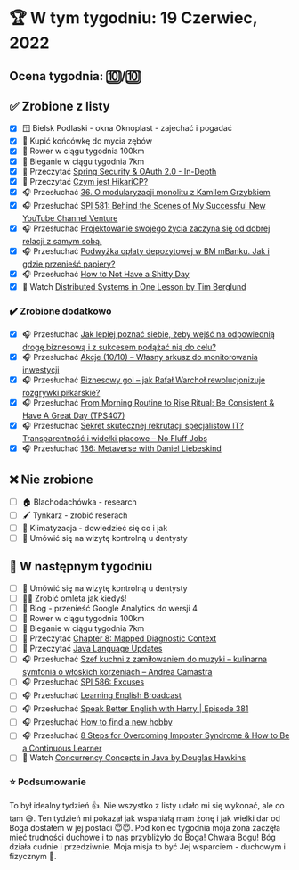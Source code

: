 # 🏆 W tym tygodniu: 19 Czerwiec, 2022

## Ocena tygodnia: 🔟/🔟

## ✅ Zrobione z listy
- [x] 🪟 Bielsk Podlaski - okna Oknoplast - zajechać i pogadać
- [x] 🦷 Kupić końcówkę do mycia zębów
- [x] 🚴 Rower w ciągu tygodnia 100km
- [x] 🏃 Bieganie w ciągu tygodnia 7km
- [x] 📗 Przeczytać [Spring Security & OAuth 2.0 - In-Depth](https://www.marcobehler.com/guides/spring-security-oauth2)
- [x] 📗 Przeczytać [Czym jest HikariCP?](https://devcezz.pl/2022/06/06/czym-jest-hikaricp/)
- [x] 🎧 Przesłuchać [36. O modularyzacji monolitu z Kamilem Grzybkiem](https://bettersoftwaredesign.pl/episodes/36)
- [x] 🎧 Przesłuchać [SPI 581: Behind the Scenes of My Successful New YouTube Channel Venture](https://www.smartpassiveincome.com/podcasts/spi-581-behind-the-scenes-of-my-new-youtube-channel/)
- [x] 🎧 Przesłuchać [Projektowanie swojego życia zaczyna się od dobrej relacji z samym sobą.](https://zaprojektujswojezycie.pl/projektowanie-swojego-zycia-zaczyna-sie-od-dobrej-relacji-z-samym-soba/)
- [x] 🎧 Przesłuchać [Podwyżka opłaty depozytowej w BM mBanku. Jak i gdzie przenieść papiery?](https://inwestomat.eu/podwyzka-oplaty-depozytowej-w-bm-mbanku/)
- [x] 🎧 Przesłuchać [How to Not Have a Shitty Day](https://omny.fm/shows/the-mindset-mentor/how-to-not-have-a-shitty-day)
- [x] 🎥 Watch [Distributed Systems in One Lesson by Tim Berglund](https://youtu.be/Y6Ev8GIlbxc)

### ✔️ Zrobione dodatkowo
- [x] 🎧 Przesłuchać [Jak lepiej poznać siebie, żeby wejść na odpowiednią drogę biznesową i z sukcesem podążać nią do celu?](https://malawielkafirma.pl/jak-zdecydowac-co-robic-w-zyciu/)
- [x] 🎧 Przesłuchać [Akcje (10/10) – Własny arkusz do monitorowania inwestycji](https://inwestomat.eu/wlasny-arkusz-do-monitorowania-inwestycji/)
- [x] 🎧 Przesłuchać [Biznesowy gol – jak Rafał Warchoł rewolucjonizuje rozgrywki piłkarskie?](https://zaprojektujswojezycie.pl/biznesowy-gol-jak-rafal-warchol-rewolucjonizuje-rozgrywki-pilkarskie/)
- [x] 🎧 Przesłuchać [From Morning Routine to Rise Ritual: Be Consistent & Have A Great Day (TPS407)](https://www.asianefficiency.com/podcasts/407-rise-ritual/)
- [x] 🎧 Przesłuchać [Sekret skutecznej rekrutacji specjalistów IT? Transparentność i widełki płacowe – No Fluff Jobs](https://zaprojektujswojezycie.pl/sekret-skutecznej-rekrutacji-specjalistow-it-transparentnosc-i-widelki-placowe-no-fluff-jobs/)
- [x] 🎧 Przesłuchać [136: Metaverse with Daniel Liebeskind](https://www.programmingthrowdown.com/2022/06/136-metaverse-with-daniel-liebeskind.html)

## ❌ Nie zrobione
- [ ] 🏠 Blachodachówka - research
- [ ] 🖌️ Tynkarz - zrobić reserach
- [ ] 🥶 Klimatyzacja - dowiedzieć się co i jak
- [ ] 🦷 Umówić się na wizytę kontrolną u dentysty

## 📝 W następnym tygodniu
- [ ] 🦷 Umówić się na wizytę kontrolną u dentysty
- [ ] 👨‍🍳 Zrobić omleta jak kiedyś!
- [ ] 📝 Blog - przenieść Google Analytics do wersji 4
- [ ] 🚴 Rower w ciągu tygodnia 100km
- [ ] 🏃 Bieganie w ciągu tygodnia 7km
- [ ] 📗 Przeczytać [Chapter 8: Mapped Diagnostic Context](https://logback.qos.ch/manual/mdc.html)
- [ ] 📗 Przeczytać [Java Language Updates](https://docs.oracle.com/en/java/javase/17/language/java-language-changes.html)
- [ ] 🎧 Przesłuchać [Szef kuchni z zamiłowaniem do muzyki – kulinarna symfonia o włoskich korzeniach – Andrea Camastra](https://zaprojektujswojezycie.pl/szef-kuchni-z-zamilowaniem-do-muzyki-kulinarna-symfonia-o-wloskich-korzeniach-andrea-camastra/)
- [ ] 🎧 Przesłuchać [SPI 586: Excuses](https://www.smartpassiveincome.com/podcasts/spi-586-excuses/)
- [ ] 🎧 Przesłuchać [Learning English Broadcast](https://learningenglish.voanews.com/a/6602780.html)
- [ ] 🎧 Przesłuchać [Speak Better English with Harry | Episode 381](https://speak-better-english-with-harry.buzzsprout.com/442543/10711141-speak-better-english-with-harry-episode-381)
- [ ] 🎧 Przesłuchać [How to find a new hobby](https://podcasts.google.com/feed/aHR0cHM6Ly9mZWVkcy5ucHIub3JnLzUxMDMzOC9wb2RjYXN0LnhtbA/episode/NjQwYTYyNzMtOGVhYS00MjJkLThhODItZTE3MDIxNGFlZDI5?sa=X&ved=0CAUQkfYCahcKEwioqZi8irv4AhUAAAAAHQAAAAAQEQ&hl=en-PL)
- [ ] 🎧 Przesłuchać [8 Steps for Overcoming Imposter Syndrome & How to Be a Continuous Learner](https://podcasts.apple.com/us/podcast/8-steps-for-overcoming-imposter-syndrome-how-to-be/id1450994021?i=1000565938606)
- [ ] 🎥 Watch [Concurrency Concepts in Java by Douglas Hawkins](https://youtu.be/ADxUsCkWdbE)

### ⭐ Podsumowanie
To był idealny tydzień 👍. Nie wszystko z listy udało mi się wykonać, ale co tam 😅. Ten tydzień mi pokazał jak wspaniałą mam żonę i jak wielki dar od Boga dostałem w jej postaci 😇😇. Pod koniec tygodnia moja żona zaczęła mieć trudności duchowe i to nas przybliżyło do Boga! Chwała Bogu! Bóg działa cudnie i przedziwnie. Moja misja to być Jej wsparciem - duchowym i fizycznym 🤛.
